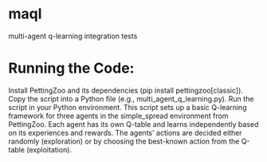 # maql
 multi-agent q-learning integration tests

# Running the Code:
Install PettingZoo and its dependencies (pip install pettingzoo[classic]).
Copy the script into a Python file (e.g., multi_agent_q_learning.py).
Run the script in your Python environment.
This script sets up a basic Q-learning framework for three agents in the simple_spread environment from PettingZoo. Each agent has its own Q-table and learns independently based on its experiences and rewards. The agents' actions are decided either randomly (exploration) or by choosing the best-known action from the Q-table (exploitation).
